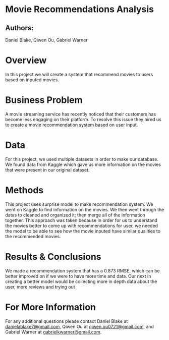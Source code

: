 # Movie Recommendations Analysis

## Authors:
Daniel Blake, Qiwen Ou, Gabriel Warner

# Overview 

In this project we will create a system that recommend movies to users based on inputed movies.

# Business Problem

A movie streaming service has recently noticed that their customers has become less engaging on their platform. To resolve this issue they hired us to create a movie recommendation system based on user input.

# Data

For this project, we used multiple datasets in order to make our database. We found data from Kaggle which gave us more information on the movies that were present in our original dataset.

# Methods

This project uses surprise model to make recommendation system. We went on Kaggle to find information on the movies. We then went through the datas to cleaned and organized it; then merge all of the information together. This approach was taken because in order for us to understand the movies better to come up with recommendations for user, we needed the model to be able to see how the movie inputed have similar qualities to the recommended movies.

# Results & Conclusions

We made a recommendation system that has a 0.873 RMSE, which can be better improved on if we were to have more time and data. Our next in creating a better model would be collecting more in depth data about the user, more reviews and trying out 


# For More Information

For any additional questions please contact Daniel Blake at danielablake7@gmail.com, Qiwen Ou at qiwen.ou0721@gmail.com, and Gabriel Warner at gabrielkwarner@gmail.com.
  